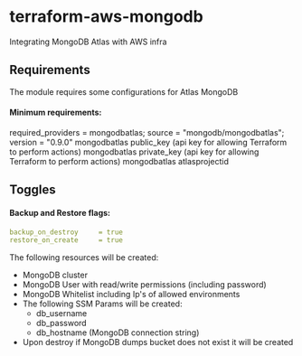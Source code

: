 # terraform-aws-mongodb
Integrating MongoDB Atlas with AWS infra

## Requirements
The module requires some configurations for Atlas MongoDB
#### Minimum requirements:
required_providers = mongodbatlas; source = "mongodb/mongodbatlas"; version = "0.9.0"
mongodbatlas public_key (api key for allowing Terraform to perform actions)
mongodbatlas private_key (api key for allowing Terraform to perform actions)
mongodbatlas atlasprojectid

## Toggles
#### Backup and Restore flags:
```yaml
backup_on_destroy     = true
restore_on_create     = true
```
The following resources will be created:
- MongoDB cluster
- MongoDB User with read/write permissions (including password)
- MongoDB Whitelist including Ip's of allowed environments
- The following SSM Params will be created:
  - db_username
  - db_password
  - db_hostname (MongoDB connection string)
- Upon destroy if MongoDB dumps bucket does not exist it will be created